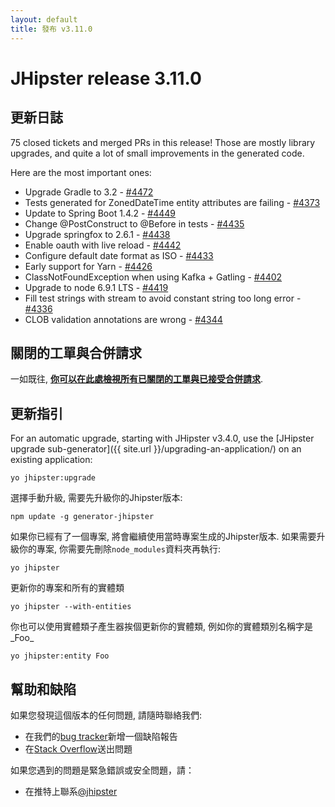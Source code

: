 ```yaml
---
layout: default
title: 發布 v3.11.0
---
```


JHipster release 3.11.0
==================

更新日誌
----------

75 closed tickets and merged PRs in this release! Those are mostly library upgrades, and quite a lot of small improvements in the generated code.

Here are the most important ones:

- Upgrade Gradle to 3.2 - [#4472](https://github.com/jhipster/generator-jhipster/pull/4472)
- Tests generated for ZonedDateTime entity attributes are failing - [#4373](https://github.com/jhipster/generator-jhipster/issues/4373)
- Update to Spring Boot 1.4.2 - [#4449](https://github.com/jhipster/generator-jhipster/issues/4449)
- Change @PostConstruct to @Before in tests - [#4435](https://github.com/jhipster/generator-jhipster/pull/4435)
- Upgrade springfox to 2.6.1 - [#4438](https://github.com/jhipster/generator-jhipster/pull/4438)
- Enable oauth with live reload - [#4442](https://github.com/jhipster/generator-jhipster/pull/4442)
- Configure default date format as ISO - [#4433](https://github.com/jhipster/generator-jhipster/pull/4433)
- Early support for Yarn - [#4426](https://github.com/jhipster/generator-jhipster/pull/4426)
- ClassNotFoundException when using Kafka + Gatling - [#4402](https://github.com/jhipster/generator-jhipster/issues/4402)
- Upgrade to node 6.9.1 LTS - [#4419](https://github.com/jhipster/generator-jhipster/pull/4419)
- Fill test strings with stream to avoid constant string too long error - [#4336](https://github.com/jhipster/generator-jhipster/pull/4336)
- CLOB validation annotations are wrong - [#4344](https://github.com/jhipster/generator-jhipster/issues/4344)


關閉的工單與合併請求
------------
一如既往, __[你可以在此處檢視所有已關閉的工單與已接受合併請求](https://github.com/jhipster/generator-jhipster/issues?q=milestone%3A3.11.0+is%3Aclosed)__.

更新指引
------------

For an automatic upgrade, starting with JHipster v3.4.0, use the [JHipster upgrade sub-generator]({{ site.url }}/upgrading-an-application/) on an existing application:

```
yo jhipster:upgrade
```

選擇手動升級, 需要先升級你的Jhipster版本:

```
npm update -g generator-jhipster
```

如果你已經有了一個專案, 將會繼續使用當時專案生成的Jhipster版本.
如果需要升級你的專案, 你需要先刪除`node_modules`資料夾再執行:

```
yo jhipster
```

更新你的專案和所有的實體類

```
yo jhipster --with-entities
```

你也可以使用實體類子產生器挨個更新你的實體類, 例如你的實體類別名稱字是_Foo_

```
yo jhipster:entity Foo
```

幫助和缺陷
--------------

如果您發現這個版本的任何問題, 請隨時聯絡我們:

- 在我們的[bug tracker](https://github.com/jhipster/generator-jhipster/issues?state=open)新增一個缺陷報告
- 在[Stack Overflow](http://stackoverflow.com/tags/jhipster/info)送出問題

如果您遇到的問題是緊急錯誤或安全問題，請：

- 在推特上聯系[@jhipster](https://twitter.com/jhipster)
